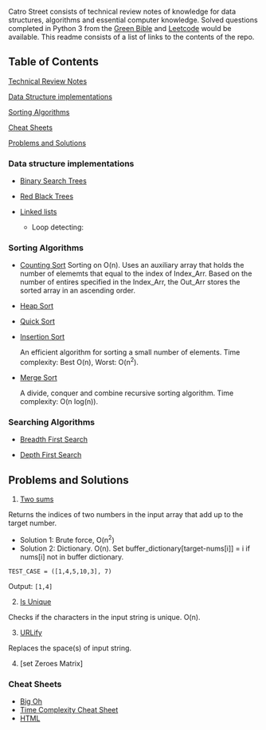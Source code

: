 Catro Street consists of technical review notes of knowledge for data structures, algorithms and essential computer knowledge. Solved questions completed in Python 3 from the [Green Bible](https://www.amazon.com/Cracking-Coding-Interview-Programming-Questions/dp/0984782850/ref=sr_1_1?ie=UTF8&qid=1505751073&sr=8-1&keywords=crack+the+coding+interview) and [Leetcode](http://www.leetcode.com) would be available. This readme consists of a list of links to the contents of the repo.

## Table of Contents 
[Technical Review Notes](https://github.com/amandazhuyilan/Castro-Street/edit/master/Tech_Review_2017.md)

[Data Structure implementations](#Data_Structure)

[Sorting Algorithms](#Sorting_Algorithms)

[Cheat Sheets](#Cheat_Sheets)  

[Problems and Solutions](#Problems_and_Solutions)

<a name="Data_Structure"></a>
### Data structure implementations
* [Binary Search Trees](https://github.com/amandazhuyilan/Castro-Street/Data-Structures/BinarySearchTree.py)

* [Red Black Trees](https://github.com/amandazhuyilan/Castro-Street/Data-Structures/LinkedList.py)

* [Linked lists](https://github.com/amandazhuyilan/Castro-Street/Data-Structures/LinkedList.py)
  - Loop detecting: 

<a name="Sorting_Algorithms"></a>
### Sorting Algorithms
* [Counting Sort](https://github.com/amandazhuyilan/Castro-Street/Algorithms/CountingSort.py)
  Sorting on O(n). Uses an auxiliary array that holds the number of elememts that equal to the index of Index_Arr. 
  Based on the number of entires specified in the Index_Arr, the Out_Arr stores the sorted array in an ascending order.
  
* [Heap Sort](https://github.com/amandazhuyilan/Castro-Street/Algorithms/HeapSort.py)

* [Quick Sort](https://github.com/amandazhuyilan/Castro-Street/Algorithms/QuickSort.py)

* [Insertion Sort](https://github.com/amandazhuyilan/Castro-Street/Algorithms/InsertionSort.py)

  An efficient algorithm for sorting a small number of elements. Time complexity: Best O(n), Worst: O(n<sup>2</sup>).

* [Merge Sort](https://github.com/amandazhuyilan/Castro-Street/Algorithms/MergeSort.py)

  A divide, conquer and combine recursive sorting algorithm. Time complexity: O(n log(n)).
  
### Searching Algorithms 
* [Breadth First Search](https://github.com/amandazhuyilan/Castro-Street/Algorithms/BFS.py)

* [Depth First Search](http://github.com/amandazhuyilan/Castro-Street/Algorithms/DFS.py)
  

<a name="Problems_and_Solutions"></a>
## Problems and Solutions
1. [Two sums](https://github.com/amandazhuyilan/Castro-Street/blob/master/twoSums.py)

  Returns the indices of two numbers in the input array that add up to the target number.

  * Solution 1: Brute force, O(n<sup>2</sup>) 
  * Solution 2: Dictionary. O(n). Set buffer_dictionary[target-nums[i]] = i if nums[i] not in buffer dictionary.  
  
  `TEST_CASE = ([1,4,5,10,3], 7)`
  
  Output: `[1,4]`
  
2. [Is Unique](https://github.com/amandazhuyilan/Castro-Street/blob/master/isUnique.py)

  Checks if the characters in the input string is unique. O(n).
  
3. [URLify](https://github.com/amandazhuyilan/Castro-Street/blob/master/URLify.py)
  
  Replaces the space(s) of input string.
  
4. [set Zeroes Matrix]

<a name= "Cheat_Sheets"></a>
### Cheat Sheets
  - [Big Oh](http://bigocheatsheet.com/)
  - [Time Complexity Cheat Sheet](https://www.packtpub.com/sites/default/files/downloads/4874OS_Appendix_Big_O_Cheat_Sheet.pdf)
  - [HTML](http://www.simplehtmlguide.com/cheatsheet.php)

